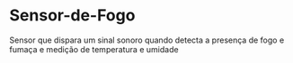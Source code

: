 # Sensor-de-Fogo
Sensor que dispara um sinal sonoro quando detecta a  presença de fogo e fumaça e medição de temperatura e umidade
